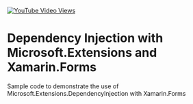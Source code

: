 [![YouTube Video Views](https://img.shields.io/youtube/views/abORCOhklUg?style=social)](https://youtu.be/abORCOhklUg)

# Dependency Injection with Microsoft.Extensions and Xamarin.Forms
Sample code to demonstrate the use of Microsoft.Extensions.DependencyInjection with Xamarin.Forms
